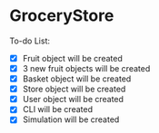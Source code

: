 # GroceryStore

To-do List:

- [x] Fruit object will be created
- [X] 3 new fruit objects will be created
- [X] Basket object will be created
- [X] Store object will be created
- [X] User object will be created
- [X] CLI will be created
- [X] Simulation will be created

